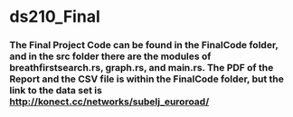 # ds210_Final

### The Final Project Code can be found in the FinalCode folder, and in the src folder there are the modules of breathfirstsearch.rs, graph.rs, and main.rs. The PDF of the Report and the CSV file is within the FinalCode folder, but the link to the data set is http://konect.cc/networks/subelj_euroroad/ 
